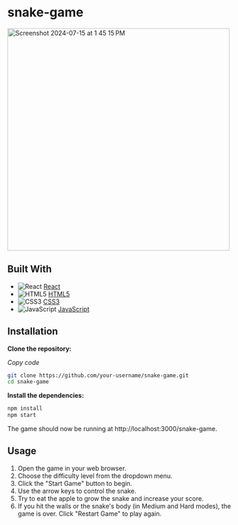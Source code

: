 # snake-game

<img width="500" alt="Screenshot 2024-07-15 at 1 45 15 PM" src="https://github.com/user-attachments/assets/bc7f5759-b2e5-4b26-88bd-94efa90af468">

## Built With
- ![React](https://img.shields.io/badge/React-20232A?style=for-the-badge&logo=react&logoColor=61DAFB) [React](https://reactjs.org/)
- ![HTML5](https://img.shields.io/badge/HTML5-E34F26?style=for-the-badge&logo=html5&logoColor=white) [HTML5](https://developer.mozilla.org/en-US/docs/Web/Guide/HTML/HTML5)
- ![CSS3](https://img.shields.io/badge/CSS3-1572B6?style=for-the-badge&logo=css3&logoColor=white) [CSS3](https://developer.mozilla.org/en-US/docs/Web/CSS)
- ![JavaScript](https://img.shields.io/badge/JavaScript-F7DF1E?style=for-the-badge&logo=javascript&logoColor=black) [JavaScript](https://developer.mozilla.org/en-US/docs/Web/JavaScript)

## Installation

**Clone the repository:**

  *Copy code*
  ```bash
  git clone https://github.com/your-username/snake-game.git
  cd snake-game
  ```
**Install the dependencies:**
  ```bash
  npm install
  npm start
  ```

The game should now be running at http://localhost:3000/snake-game.

## Usage

  1. Open the game in your web browser.
  2. Choose the difficulty level from the dropdown menu.
  3. Click the "Start Game" button to begin.
  4. Use the arrow keys to control the snake.
  5. Try to eat the apple to grow the snake and increase your score.
  6. If you hit the walls or the snake's body (in Medium and Hard modes), the game is over. Click "Restart Game" to play again.
